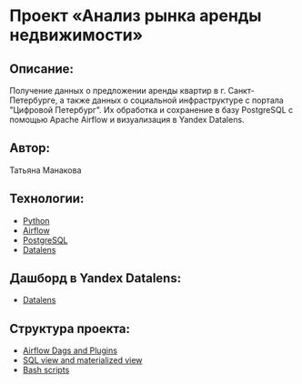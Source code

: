 # __Проект «Анализ рынка аренды недвижимости»__

## __Описание__:
Получение данных о предложении аренды квартир в г. Санкт-Петербурге,
а также данных о социальной инфраструктуре с портала "Цифровой Петербург".
Их обработка и сохранение в базу PostgreSQL с помощью Apache Airflow и 
визуализация в Yandex Datalens.

## __Автор__:
Татьяна Манакова

## __Технологии__:

* [Python](https://www.python.org/)
* [Airflow](https://airflow.apache.org/)
* [PostgreSQL](https://www.postgresql.org/)
* [Datalens](https://datalens.yandex.ru)


## __Дашборд в Yandex Datalens__:

* [Datalens](https://datalens.yandex/tcnpog0buopsi)


## Структура проекта:

- [Airflow Dags and Plugins](https://github.com/InsomniaTSO/airflow_apartments/tree/master/airflow/dags)
- [SQL view and materialized view](https://github.com/InsomniaTSO/airflow_apartments/tree/master/sh)
- [Bash scripts](https://github.com/InsomniaTSO/airflow_apartments/tree/master/sh)
